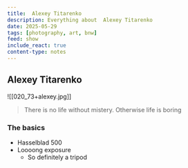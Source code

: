 ```yaml
---
title:  Alexey Titarenko 
description: Everything about  Alexey Titarenko 
date: 2025-05-29
tags: [photography, art, bnw]
feed: show
include_react: true
content-type: notes
---
```


##  Alexey Titarenko 
![[020_73+alexey.jpg]]

> There is no life without mistery. Otherwise life is boring

### The basics

* Hasselblad 500
* Loooong exposure
	* So definitely a tripod

